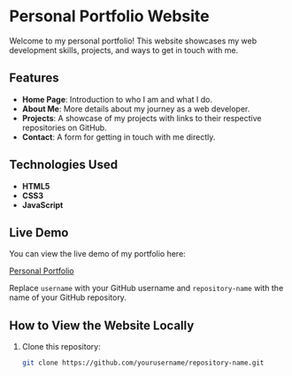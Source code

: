 # Personal Portfolio Website

Welcome to my personal portfolio! This website showcases my web development skills, projects, and ways to get in touch with me.

## Features

- **Home Page**: Introduction to who I am and what I do.
- **About Me**: More details about my journey as a web developer.
- **Projects**: A showcase of my projects with links to their respective repositories on GitHub.
- **Contact**: A form for getting in touch with me directly.

## Technologies Used

- **HTML5**
- **CSS3**
- **JavaScript**

## Live Demo

You can view the live demo of my portfolio here:

[Personal Portfolio](https://smallfry333.github.io/smallfry333/Smallfry333)

Replace `username` with your GitHub username and `repository-name` with the name of your GitHub repository.

## How to View the Website Locally

1. Clone this repository:
   ```bash
   git clone https://github.com/yourusername/repository-name.git

